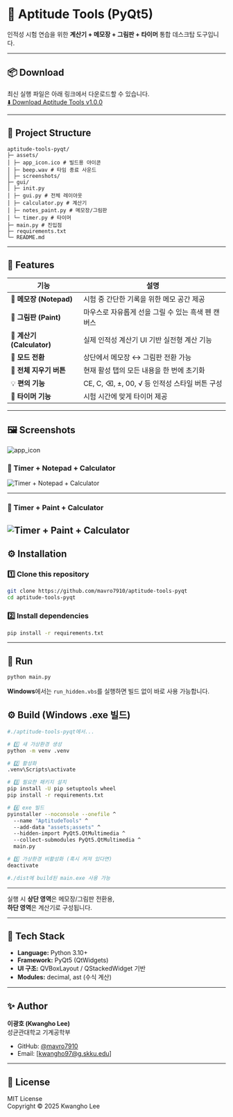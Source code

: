 # 🧮 Aptitude Tools (PyQt5)

인적성 시험 연습을 위한 **계산기 + 메모장 + 그림판 + 타이머** 통합 데스크탑 도구입니다.

---

## 📦 Download
최신 실행 파일은 아래 링크에서 다운로드할 수 있습니다.  
[⬇️ Download Aptitude Tools v1.0.0](https://github.com/mavro7910/aptitude-tools-pyqt/releases/latest)

---

## 📁 Project Structure

```
aptitude-tools-pyqt/
├─ assets/
│ ├─ app_icon.ico # 빌드용 아이콘
│ ├─ beep.wav # 타임 종료 사운드
│ ├─ screenshots/
├─ gui/
│ ├─ init.py
│ ├─ gui.py # 전체 레이아웃
│ ├─ calculator.py # 계산기
│ ├─ notes_paint.py # 메모장/그림판
│ └─ timer.py # 타이머
├─ main.py # 진입점
├─ requirements.txt
└─ README.md
```

---

## 📌 Features

| 기능 | 설명 |
|------|------|
| 🧾 **메모장 (Notepad)** | 시험 중 간단한 기록을 위한 메모 공간 제공 |
| 🎨 **그림판 (Paint)** | 마우스로 자유롭게 선을 그릴 수 있는 흑색 펜 캔버스 |
| 🧮 **계산기 (Calculator)** | 실제 인적성 계산기 UI 기반 실전형 계산 기능 |
| 🔄 **모드 전환** | 상단에서 메모장 ↔ 그림판 전환 가능 |
| 🧹 **전체 지우기 버튼** | 현재 활성 탭의 모든 내용을 한 번에 초기화 |
| 💡 **편의 기능** | CE, C, ⌫, ±, 00, √ 등 인적성 스타일 버튼 구성 |
| 🧠 **타이머 기능** | 시험 시간에 맞게 타이머 제공 |

---

## 🖼️ Screenshots

![app_icon](./assets/app_icon.ico)

### 🧾 Timer + Notepad + Calculator
![Timer + Notepad + Calculator](./assets/screenshots/notepad_calculator_251011.jpg)

---

### 🎨 Timer + Paint + Calculator
![Timer + Paint + Calculator](./assets/screenshots/paint_calculator_251011.jpg)
---

## ⚙️ Installation

### 1️⃣ Clone this repository
```bash
git clone https://github.com/mavro7910/aptitude-tools-pyqt
cd aptitude-tools-pyqt
```

### 2️⃣ Install dependencies
```bash
pip install -r requirements.txt
```

---

## 🚀 Run
```bash
python main.py
```

**Windows**에서는 `run_hidden.vbs`를 실행하면 빌드 없이 바로 사용 가능합니다.


## ⚙️ Build (Windows .exe 빌드)

```bash
#./aptitude-tools-pyqt에서...

# 1️⃣ 새 가상환경 생성
python -m venv .venv

# 2️⃣ 활성화
.venv\Scripts\activate

# 3️⃣ 필요한 패키지 설치
pip install -U pip setuptools wheel
pip install -r requirements.txt

# 4️⃣ exe 빌드
pyinstaller --noconsole --onefile ^
  --name "AptitudeTools" ^
  --add-data "assets;assets" ^
  --hidden-import PyQt5.QtMultimedia ^
  --collect-submodules PyQt5.QtMultimedia ^
  main.py

# 5️⃣ 가상환경 비활성화 (혹시 켜져 있다면)
deactivate

#./dist에 build된 main.exe 사용 가능
```

---

실행 시 **상단 영역**은 메모장/그림판 전환용,  
**하단 영역**은 계산기로 구성됩니다.

---

## 🧠 Tech Stack
- **Language:** Python 3.10+
- **Framework:** PyQt5 (QtWidgets)
- **UI 구조:** QVBoxLayout / QStackedWidget 기반
- **Modules:** decimal, ast (수식 계산)

---

## ✨ Author
**이광호 (Kwangho Lee)**  
성균관대학교 기계공학부  

- GitHub: [@mavro7910](https://github.com/mavro7910)  
- Email: [kwangho97@g.skku.edu]

---

## 📜 License
MIT License  
Copyright © 2025 Kwangho Lee
